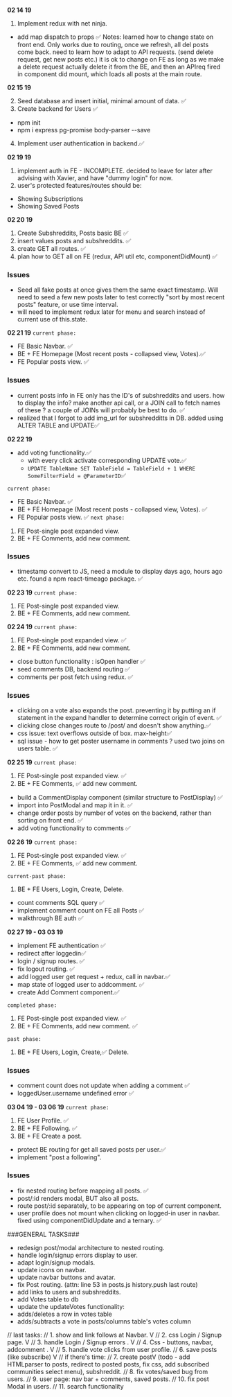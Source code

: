 **02 14 19**

1. Implement redux with net ninja.
  - add map dispatch to props ✅
  Notes:
  learned how to change state on front end. Only works due to routing, once we refresh, all del posts come back.
  need to learn how to adapt to API requests.
  (send delete request, get new posts etc.)
  it is ok to change on FE as long as we make a delete request actually delete it from the BE,
  and then an APIreq fired in component did mount, which loads all posts at the main route.

**02 15 19**

2. Seed database and insert initial, minimal amount of data. ✅
3. Create backend for Users ✅
  - npm init
  - npm i express pg-promise body-parser --save
4. Implement user authentication in backend.✅


**02 19 19**
1. implement auth in FE - INCOMPLETE. decided to leave for later after advising with Xavier,  and have "dummy login" for now.
2. user's protected features/routes should be:
  - Showing Subscriptions
  - Showing Saved Posts

**02 20 19**

1. Create Subshreddits, Posts basic BE ✅
2. insert values posts and subshreddits. ✅
3. create GET all routes. ✅
4. plan how to GET all on FE (redux, API util etc, componentDidMount) ✅


### Issues ###
- Seed all fake posts at once gives them the same exact timestamp. Will need to seed a few new posts later to test correctly "sort by most recent posts" feature, or use time interval.
- will need to implement redux later for menu and search instead of current use of this.state.

**02 21 19**
`current phase:`
  - FE Basic Navbar. ✅
  - BE + FE Homepage (Most recent posts - collapsed view, Votes).✅
  - FE Popular posts view. ✅

### Issues ###
- current posts info in FE only has the ID's of subshreddits and users. how to display the info? make another api call, or a JOIN call to fetch names of these ? a couple of JOINs will probably be best to do. ✅
- realized that I forgot to add img_url for subshredditts in DB. added using ALTER TABLE and UPDATE✅

**02 22 19**
- add voting functionality.✅
  - with every click activate corresponding UPDATE vote.✅
  - `UPDATE TableName SET TableField = TableField + 1 WHERE SomeFilterField = @ParameterID`✅

`current phase:`
  - FE Basic Navbar. ✅
  - BE + FE Homepage (Most recent posts - collapsed view, Votes). ✅
  - FE Popular posts view. ✅
`next phase:`
  1. FE Post-single post expanded view.
  2. BE + FE Comments, add new comment.
### Issues ###
  - timestamp convert to JS, need a module to display days ago, hours ago etc. found a npm react-timeago package. ✅

**02 23 19**
`current phase:`
1. FE Post-single post expanded view.
2. BE + FE Comments, add new comment.

**02 24 19**
`current phase:`
1. FE Post-single post expanded view. ✅
2. BE + FE Comments, add new comment.

- close button functionality : isOpen handler ✅
- seed comments DB, backend routing ✅
- comments per post fetch using redux. ✅

### Issues ###
- clicking on a vote also expands the post. preventing it
by putting an if statement in the expand handler to determine correct origin of event. ✅
- clicking close changes route to /post/ and doesn't show anything.✅
- css issue: text overflows outside of box. max-height✅
- sql issue - how to get poster username in comments ? used two joins on users table. ✅

**02 25 19**
`current phase:`
1. FE Post-single post expanded view. ✅
2. BE + FE Comments, ✅ add new comment.

- build a CommentDisplay component (similar structure to PostDisplay) ✅
- import into PostModal and map it in it. ✅
- change order posts by number of votes on the backend, rather than sorting on front end. ✅
- add voting functionality to comments ✅

**02 26 19**
`current phase:`
1. FE Post-single post expanded view. ✅
2. BE + FE Comments, ✅ add new comment.

`current-past phase:`
1. BE + FE Users, Login, Create, Delete.

- count comments SQL query ✅
- implement comment count on FE all Posts ✅
- walkthrough BE auth ✅

**02 27 19 - 03 03 19**
- implement FE authentication ✅
- redirect after loggedin✅
- login / signup routes. ✅
- fix logout routing. ✅
- add logged user get request + redux, call in navbar.✅
- map state of logged user to addcomment. ✅
- create Add Comment component.✅

`completed phase:`
1. FE Post-single post expanded view. ✅
2. BE + FE Comments,  add new comment. ✅

`past phase:`
1. BE + FE Users, Login, Create,✅ Delete.

### Issues ###
- comment count does not update when adding a comment ✅
- loggedUser.username undefined error ✅

**03 04 19 - 03 06 19**
`current phase:`
1. FE User Profile. ✅
2. BE + FE Following. ✅
3. BE + FE Create a post.

- protect BE routing for get all saved posts per user.✅
- implement "post a following".

### Issues ###
- fix nested routing
before mapping all posts. ✅
- post/:id renders modal,
BUT also all posts.
- route post/:id separately,
  to be appearing on top of current component.
- user profile does not mount when clicking on logged-in user in navbar. fixed using componentDidUpdate and a ternary. ✅

###GENERAL TASKS###
- redesign post/modal architecture to nested routing.
- handle login/signup errors display to user.
- adapt login/signup modals.
- update icons on navbar.
- update navbar buttons and avatar.
- fix Post routing.
(attn: line 53 in posts.js history.push last route)
- add links to users and subshreddits.
- add Votes table to db
- update the updateVotes functionality:
 - adds/deletes a row in votes table
 - adds/subtracts a vote in posts/columns table's votes column

  // last tasks:
  // 1. show and link follows at Navbar. V
  // 2. css Login / Signup page. V
  // 3. handle Login / Signup errors . V
  // 4. Css - buttons, navbar, addcomment . V
  // 5. handle vote clicks from user profile.
  // 6. save posts (like subscribe) V
  // if there's time:
  // 7.   create postV (todo - add HTMLparser to posts, redirect to posted posts, fix css, add subscribed communities select menu), subshreddit.
  // 8.   fix votes/saved bug from users.
  // 9.   user page: nav bar + comments, saved posts.
  // 10.   fix post Modal in users.
  // 11. search functionality
